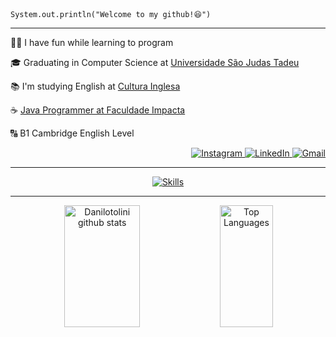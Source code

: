 <div align="left">
  <code>System.out.println("Welcome to my github!😆")</code>
</div>

<hr>

<p>👨‍💻 I have fun while learning to program </p>
<p>🎓 Graduating in Computer Science at <a href="https://www.usjt.br">Universidade São Judas Tadeu</a></p>
<p>📚 I'm studying English at <a href="https://www.culturainglesa.com.br">Cultura Inglesa</a></p>
<p>☕ <a href="https://www.impacta.com.br/certificado/K01NQ3dCSW50a3JBLzFSQm9OTzNEdz09">Java Programmer at Faculdade Impacta</a></p>
<p>🔠 B1 Cambridge English Level</p> 

<p align="right">
  <a href="https://instagram.com/tolini._" target="_blank">
    <img src="https://img.shields.io/badge/Instagram-%23E4405F.svg?logo=Instagram&logoColor=white" alt="Instagram">
  </a>
  <a href="https://www.linkedin.com/in/danilo-dos-santos-tolini-martins/" target="_blank">
    <img src="https://img.shields.io/badge/LinkedIn-%230077B5.svg?logo=linkedin&logoColor=white" alt="LinkedIn">
  </a>
  <a href="mailto:danilo.stolini@gmail.com">
    <img src="https://img.shields.io/badge/Gmail-%23000000.svg?logo=gmail&logoColor=white" alt="Gmail">
  </a>
</p> 

<hr>

<p align="center">
  <a href="#"><img src="https://skillicons.dev/icons?i=java,spring,aws,js,ts,html,css,python,mysql,docker,postgresql,react,git" alt="Skills"></a>
</p> 

<hr>

<div align="center">
  <img width="49%" height="195px" src="https://github-readme-stats.vercel.app/api?username=Danilotolini&show_icons=true&count_private=true&hide_border=true&title_color=ffffff&icon_color=ffffff&text_color=ffffff&bg_color=0d1117" alt="Danilotolini github stats" /> 
  <img width="41%" height="195px" src="https://github-readme-stats.vercel.app/api/top-langs/?username=Danilotolini&layout=compact&hide_border=true&title_color=ffffff&text_color=ffffff&bg_color=0d1117" alt="Top Languages" />
</div>
